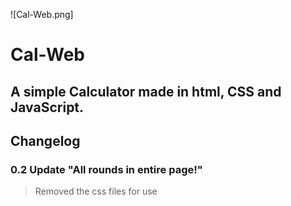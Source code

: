 ![Cal-Web.png]
# Cal-Web
## A simple Calculator made in html, CSS and JavaScript.

## Changelog
### 0.2 Update "All rounds in entire page!"

> Removed the css files for use <style> on index.html
  
> New "Clear" Buttons
  
> Fix on index.js
  
### 0.1.1 Update
> Added About on botton in index page
 
> Dark mode activated (⌐■_■)
  
> buttons are using Windows 95-like themes (Dad hate Windows ME bruh.) .
### 0.1 Launch
> 0.1 was been launched!
